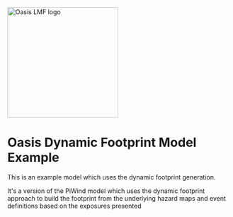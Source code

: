 <img src="https://oasislmf.org/packages/oasis_theme_package/themes/oasis_theme/assets/src/oasis-lmf-colour.png" alt="Oasis LMF logo" width="250"/>

# Oasis Dynamic Footprint Model Example

This is an example model which uses the dynamic footprint generation.

It's a version of the PiWind model which uses the dynamic footprint approach to build the footprint from the underlying hazard maps and event definitions based on the exposures presented

